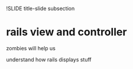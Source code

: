 !SLIDE title-slide subsection

# rails view and controller #

zombies will help us

understand how rails displays stuff
